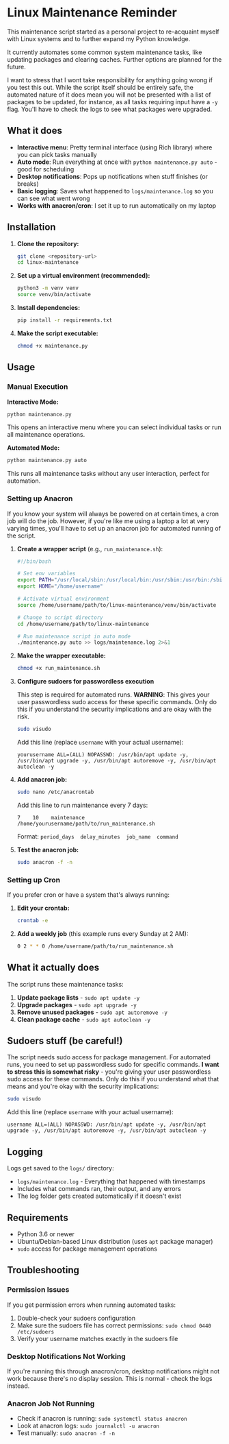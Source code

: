 # Linux Maintenance Reminder

This maintenance script started as a personal project to re-acquaint myself with Linux systems and to further expand my Python knowledge.

It currently automates some common system maintenance tasks, like updating packages and clearing caches. Further options are planned for the future.

I want to stress that I wont take responsibility for anything going wrong if you test this out. While the script itself should be entirely safe, the automated nature of it does mean you will not be presented with a list of packages to be updated, for instance, as all tasks requiring input have a `-y` flag. You'll have to check the logs to see what packages were upgraded.

## What it does

- **Interactive menu**: Pretty terminal interface (using Rich library) where you can pick tasks manually
- **Auto mode**: Run everything at once with `python maintenance.py auto` - good for scheduling
- **Desktop notifications**: Pops up notifications when stuff finishes (or breaks)
- **Basic logging**: Saves what happened to `logs/maintenance.log` so you can see what went wrong
- **Works with anacron/cron**: I set it up to run automatically on my laptop

## Installation

1. **Clone the repository:**

   ```bash
   git clone <repository-url>
   cd linux-maintenance
   ```

2. **Set up a virtual environment (recommended):**

   ```bash
   python3 -m venv venv
   source venv/bin/activate
   ```

3. **Install dependencies:**

   ```bash
   pip install -r requirements.txt
   ```

4. **Make the script executable:**

   ```bash
   chmod +x maintenance.py
   ```

## Usage

### Manual Execution

**Interactive Mode:**

```bash
python maintenance.py
```

This opens an interactive menu where you can select individual tasks or run all maintenance operations.

**Automated Mode:**

```bash
python maintenance.py auto
```

This runs all maintenance tasks without any user interaction, perfect for automation.

### Setting up Anacron

If you know your system will always be powered on at certain times, a cron job will do the job. However, if you're like me using a laptop a lot at very varying times, you'll have to set up an anacron job for automated running of the script.

1. **Create a wrapper script** (e.g., `run_maintenance.sh`):

   ```bash
   #!/bin/bash
   
   # Set env variables
   export PATH="/usr/local/sbin:/usr/local/bin:/usr/sbin:/usr/bin:/sbin:/bin"
   export HOME="/home/username"
   
   # Activate virtual environment
   source /home/username/path/to/linux-maintenance/venv/bin/activate
   
   # Change to script directory
   cd /home/username/path/to/linux-maintenance
   
   # Run maintenance script in auto mode
   ./maintenance.py auto >> logs/maintenance.log 2>&1
   ```

2. **Make the wrapper executable:**

   ```bash
   chmod +x run_maintenance.sh
   ```

3. **Configure sudoers for passwordless execution**

   This step is required for automated runs. **WARNING**: This gives your user passwordless sudo access for these specific commands. Only do this if you understand the security implications and are okay with the risk.

   ```bash
   sudo visudo
   ```

   Add this line (replace `username` with your actual username):

   ```text
   yourusername ALL=(ALL) NOPASSWD: /usr/bin/apt update -y, /usr/bin/apt upgrade -y, /usr/bin/apt autoremove -y, /usr/bin/apt autoclean -y
   ```

4. **Add anacron job:**

   ```bash
   sudo nano /etc/anacrontab
   ```

   Add this line to run maintenance every 7 days:

   ```text
   7    10    maintenance    /home/yourusername/path/to/run_maintenance.sh
   ```

   Format: `period_days  delay_minutes  job_name  command`

5. **Test the anacron job:**

   ```bash
   sudo anacron -f -n
   ```

### Setting up Cron

If you prefer cron or have a system that's always running:

1. **Edit your crontab:**

   ```bash
   crontab -e
   ```

2. **Add a weekly job** (this example runs every Sunday at 2 AM):

   ```bash
   0 2 * * 0 /home/username/path/to/run_maintenance.sh
   ```

## What it actually does

The script runs these maintenance tasks:

1. **Update package lists** - `sudo apt update -y`
2. **Upgrade packages** - `sudo apt upgrade -y`  
3. **Remove unused packages** - `sudo apt autoremove -y`
4. **Clean package cache** - `sudo apt autoclean -y`

## Sudoers stuff (be careful!)

The script needs sudo access for package management. For automated runs, you need to set up passwordless sudo for specific commands. **I want to stress this is somewhat risky** - you're giving your user passwordless sudo access for these commands. Only do this if you understand what that means and you're okay with the security implications:

```bash
sudo visudo
```

Add this line (replace `username` with your actual username):

```text
username ALL=(ALL) NOPASSWD: /usr/bin/apt update -y, /usr/bin/apt upgrade -y, /usr/bin/apt autoremove -y, /usr/bin/apt autoclean -y
```

## Logging

Logs get saved to the `logs/` directory:

- `logs/maintenance.log` - Everything that happened with timestamps
- Includes what commands ran, their output, and any errors
- The log folder gets created automatically if it doesn't exist

## Requirements

- Python 3.6 or newer
- Ubuntu/Debian-based Linux distribution (uses `apt` package manager)
- `sudo` access for package management operations

## Troubleshooting

### Permission Issues

If you get permission errors when running automated tasks:

1. Double-check your sudoers configuration
2. Make sure the sudoers file has correct permissions: `sudo chmod 0440 /etc/sudoers`
3. Verify your username matches exactly in the sudoers file

### Desktop Notifications Not Working

If you're running this through anacron/cron, desktop notifications might not work because there's no display session. This is normal - check the logs instead.

### Anacron Job Not Running

- Check if anacron is running: `sudo systemctl status anacron`
- Look at anacron logs: `sudo journalctl -u anacron`
- Test manually: `sudo anacron -f -n`
